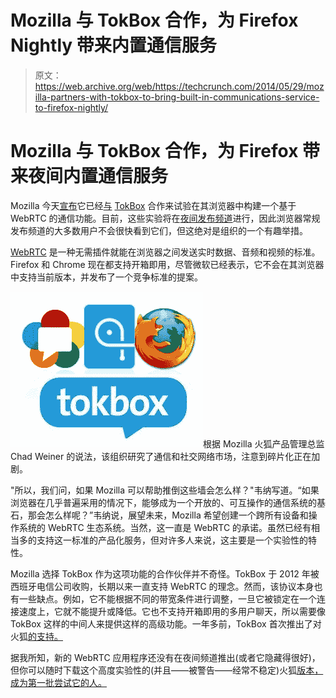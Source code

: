 # Mozilla 与 TokBox 合作，为 Firefox Nightly 带来内置通信服务 

> 原文：<https://web.archive.org/web/https://techcrunch.com/2014/05/29/mozilla-partners-with-tokbox-to-bring-built-in-communications-service-to-firefox-nightly/>

# Mozilla 与 TokBox 合作，为 Firefox 带来夜间内置通信服务

Mozilla 今天[宣布](https://web.archive.org/web/20221004225350/https://blog.mozilla.org/futurereleases/2014/05/29/experimenting-with-webrtc-in-firefox-nightly/)它已经[与](https://web.archive.org/web/20221004225350/http://www.tokbox.com/blog/mozilla-releases-experimental-webrtc-app-for-firefox-using-opentok/) [TokBox](https://web.archive.org/web/20221004225350/http://tokbox.com/) 合作来试验在其浏览器中构建一个基于 WebRTC 的通信功能。目前，这些实验将在[夜间发布频道](https://web.archive.org/web/20221004225350/http://nightly.mozilla.org/)进行，因此浏览器常规发布频道的大多数用户不会很快看到它们，但这绝对是组织的一个有趣举措。

[WebRTC](https://web.archive.org/web/20221004225350/http://www.webrtc.org/reference/architecture) 是一种无需插件就能在浏览器之间发送实时数据、音频和视频的标准。Firefox 和 Chrome 现在都支持开箱即用，尽管微软已经表示，它不会在其浏览器中支持当前版本，并发布了一个竞争标准的提案。

![tokbox_firefox_logo](img/9c55a1f9e6a446453e42768e7ba5eea7.png)根据 Mozilla 火狐产品管理总监 Chad Weiner 的说法，该组织研究了通信和社交网络市场，注意到碎片化正在加剧。

"所以，我们问，如果 Mozilla 可以帮助推倒这些墙会怎么样？"韦纳写道。“如果浏览器在几乎普遍采用的情况下，能够成为一个开放的、可互操作的通信系统的基石，那会怎么样呢？”韦纳说，展望未来，Mozilla 希望创建一个跨所有设备和操作系统的 WebRTC 生态系统。当然，这一直是 WebRTC 的承诺。虽然已经有相当多的支持这一标准的产品化服务，但对许多人来说，这主要是一个实验性的特性。

Mozilla 选择 TokBox 作为这项功能的合作伙伴并不奇怪。TokBox 于 2012 年被西班牙电信公司收购，长期以来一直支持 WebRTC 的理念。然而，该协议本身也有一些缺点。例如，它不能根据不同的带宽条件进行调整，一旦它被锁定在一个连接速度上，它就不能提升或降低。它也不支持开箱即用的多用户聊天，所以需要像 TokBox 这样的中间人来提供这样的高级功能。一年多前，TokBox 首次推出了对火狐[的支持。](https://web.archive.org/web/20221004225350/https://beta.techcrunch.com/2013/02/25/tokboxs-webrtc-based-video-chat-platform-now-supports-firefox-nightly-and-aurora/)

据我所知，新的 WebRTC 应用程序还没有在夜间频道推出(或者它隐藏得很好)，但你可以随时下载这个高度实验性的(并且——被警告——经常不稳定)火狐[版本，成为第一批尝试它的人。](https://web.archive.org/web/20221004225350/http://nightly.mozilla.org/)